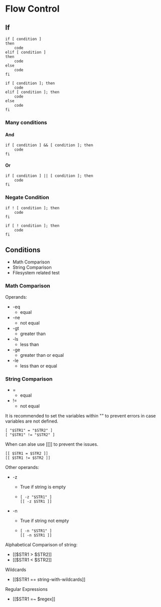 # Flow Control

## If

```
if [ condition ]
then
    code
elif [ condition ]
then
    code
else
    code
fi
```

```
if [ condition ]; then
    code
elif [ condition ]; then
    code
else
    code
fi
```

### Many conditions

#### And

```
if [ condition ] && [ condition ]; then
    code
fi
```

#### Or

```
if [ condition ] || [ condition ]; then
    code
fi
```

### Negate Condition

```
if ! [ condition ]; then
    code
fi
```

```
if [ ! condition ]; then
    code
fi
```

## Conditions

- Math Comparison
- String Comparison
- Filesystem related test

### Math Comparison

Operands:

- -eq
  - equal
- -ne
  - not equal
- -gt
  - greater than
- -ls
  - less than
- -ge
  - greater than or equal
- -le
  - less than or equal

### String Comparison

- =
  - equal
- !=
  - not equal

It is recommended to set the variables within "" to prevent errors in case variables are not defined.

```
[ "$STR1" = "$STR2" ]
[ "$STR1" != "$STR2" ]
```

When can alse use [[]] to prevent the issues.

```
[[ $STR1 = $STR2 ]]
[[ $STR1 != $STR2 ]]
```

Other operands:

- -z

  - True if string is empty
  - ```
    [ -z "$STR1" ]
    [[ -z $STR1 ]]
    ```

- -n
  - True if string not empty
  - ```
    [ -n "$STR1" ]
    [[ -n $STR1 ]]
    ```

Alphabetical Comparison of string:

- [[$STR1 > $STR2]]
- [[$STR1 < $STR2]]

Wildcards

- [[$STR1 == string-with-wildcards]]

Regular Expressions

- [[$STR1 =~ $regex]]
